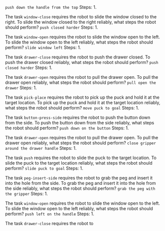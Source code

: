 
`push down the handle from the top`
    Steps:  1.  

The task `window-close` requires the robot to slide the window closed to the right.
To slide the window closed to the right reliably, what steps the robot should perform?
`push closed harder`
    Steps:  1.  

The task `window-open` requires the robot to slide the window open to the left.
To slide the window open to the left reliably, what steps the robot should perform?
`slide window left`
    Steps:  1.  

The task `drawer-close` requires the robot to push the drawer closed.
To push the drawer closed reliably, what steps the robot should perform?
`push closed harder`
    Steps:  1.  

The task `drawer-open` requires the robot to pull the drawer open.
To pull the drawer open reliably, what steps the robot should perform?
`pull open the drawer`
    Steps:  1.  

The task `pick-place` requires the robot to pick up the puck and hold it at the target location.
To pick up the puck and hold it at the target location reliably, what steps the robot should perform?
`move puck to goal`
    Steps:  1.  

The task `button-press-side` requires the robot to push the button down from the side.
To push the button down from the side reliably, what steps the robot should perform?
`push down on the button`
    Steps:  1.  

The task `drawer-open` requires the robot to pull the drawer open.
To pull the drawer open reliably, what steps the robot should perform?
`close gripper around the drawer handle`
    Steps:  1.  

The task `push` requires the robot to slide the puck to the target location.
To slide the puck to the target location reliably, what steps the robot should perform?
`slide puck to goal`
    Steps:  1.  

The task `peg-insert-side` requires the robot to grab the peg and insert it into the hole from the side.
To grab the peg and insert it into the hole from the side reliably, what steps the robot should perform?
`grab the peg with the gripper`
    Steps:  1.  

The task `window-open` requires the robot to slide the window open to the left.
To slide the window open to the left reliably, what steps the robot should perform?
`push left on the handle`
    Steps:  1.  

The task `drawer-close` requires the robot to